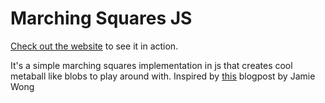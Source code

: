 # Marching Squares JS
[Check out the website](https://missing-user.github.io/marching_squares/) to see it in action.

It's a simple marching squares implementation in js that creates cool metaball like blobs to play around with. Inspired by [this](http://jamie-wong.com/2014/08/19/metaballs-and-marching-squares/) blogpost by Jamie Wong
